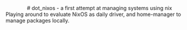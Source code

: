 <div align="center">
# dot_nixos - a first attempt at managing systems using nix
</div>
Playing around to evaluate NixOS as daily driver, and home-manager to manage packages locally.
